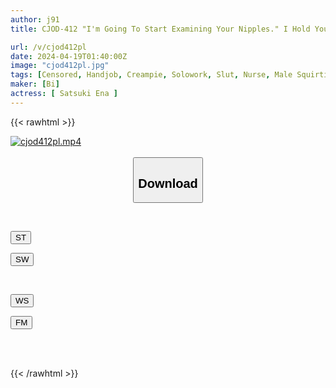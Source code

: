 ```yaml
---
author: j91
title: CJOD-412 "I'm Going To Start Examining Your Nipples." I Hold Your Nipples In Close Contact Without Moving Them! Lelo Lero! Guin! Knekuri Turn! A Night Shift Ward With A Perverted Nurse Who Squeezes Semen In A Position That Tortures Nipples And Dick At The Same Time Ena Satsuki

url: /v/cjod412pl
date: 2024-04-19T01:40:00Z
image: "cjod412pl.jpg"
tags: [Censored, Handjob, Creampie, Solowork, Slut, Nurse, Male Squirting	]
maker: [Bi]
actress: [ Satsuki Ena ]
---
```



{{< rawhtml >}}

<div class="video" data-videoid="XlZXp94JmYuDRz7">
    <a href="javascript:;">
        <img src="/v/cjod412pl/cjod412pl.jpg" width="WIDTH" height="HEIGHT" alt="cjod412pl.mp4" loading="lazy">
    </a>
</div>

<script type="text/javascript" src="https://j91.asia/asset/on-demand-st.js"></script>

<br>
  <link rel="stylesheet" href="https://j91.asia/asset/bs5.css">
  
  <center>
  <button class="btn btn-primary" type="button" data-bs-toggle="collapse" data-bs-target=".multi-collapse" aria-expanded="false" aria-controls="multiCollapseExample1 multiCollapseExample2"><h2>Download</h2></button></center>
</p>
<div class="row">
  <div class="col">
    <div class="collapse multi-collapse" id="multiCollapseExample1">
      <div class="card card-body">
	      	      <br>
<div class="buttons">  
<p><a href="https://streamtape.to/v/XlZXp94JmYuDRz7" target="_blank"><button class="btn-hover color-3"><i class="fa fa-download"></i> ST</button></a></p>
<p><a href="https://asnwish.com/tojtw11veps7" target="_blank"><button class="btn-hover color-2"><i class="fa fa-download"></i> SW</button></a></p></div>
    </div>
  </div>
</div>
  <div class="col">
    <div class="collapse multi-collapse" id="multiCollapseExample2">
      <div class="card card-body">
	      <br>
<div class="buttons">
<p><a href="https://wolfstream.tv/8dko1dhagvz1"><button class="btn-hover color-9"><i class="fa fa-download"></i> WS</button></a></p>
<p><a href="https://filemoon.sx/d/zgc0geqm0v5l"><button class="btn-hover color-8"><i class="fa fa-download"></i> FM</button></a></p></div>
<br><br>
      </div>
    </div>
  </div>
</div>

{{< /rawhtml >}}